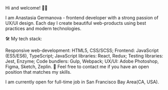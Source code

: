 Hi and welcome! 🙋‍♀

I am Anastasia Germanova - frontend developer with a strong passion of UX/UI design. Each day I create beautiful web-products using best practices and modern technologies.

🛠 My tech stack:

Responsive web-development: HTML5, CSS/SCSS;
Frontend: JavaScript (ES5/ES6), TypeScript;
JavaScript libraries: React, Redux;
Testing libraries: Jest, Enzyme;
Code bundlers: Gulp, Webpack;
UX/UI: Adobe Photoshop, Figma, Sketch, Zeplin.
💌 Feel free to contact me if you have an open position that matches my skills.

I am currently open for full-time job in San Francisco Bay Area(CA, USA).

<!--
**AnastasiaGer/AnastasiaGer** is a ✨ _special_ ✨ repository because its `README.md` (this file) appears on your GitHub profile.

Here are some ideas to get you started:

- 🔭 I’m currently working on ...
- 🌱 I’m currently learning ...
- 👯 I’m looking to collaborate on ...
- 🤔 I’m looking for help with ...
- 💬 Ask me about ...
- 📫 How to reach me: ...
- 😄 Pronouns: ...
- ⚡ Fun fact: ...
-->
